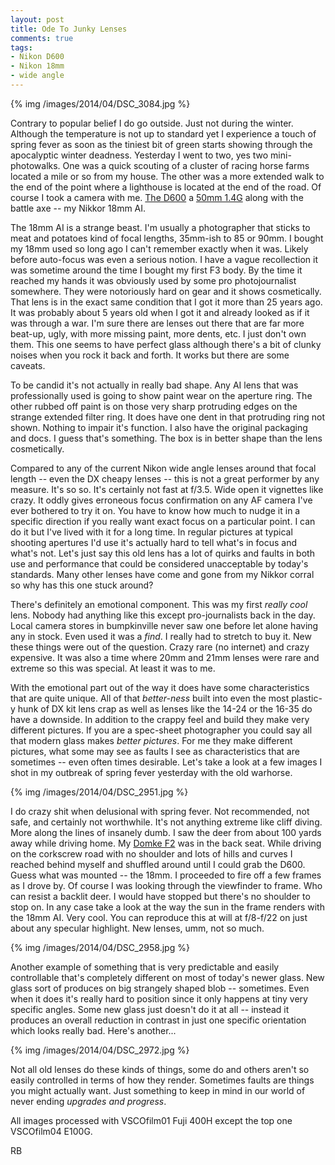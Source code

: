 ```yaml
---
layout: post
title: Ode To Junky Lenses
comments: true
tags:
- Nikon D600
- Nikon 18mm
- wide angle
---
```


{% img /images/2014/04/DSC_3084.jpg %}

Contrary to popular belief I do go outside. Just not during the winter. Although the temperature is not up to standard yet I experience a touch of spring fever as soon as the tiniest bit of green starts showing through the apocalyptic winter deadness. Yesterday I went to two, yes two mini-photowalks. One was a quick scouting of a cluster of racing horse farms located a mile or so from my house. The other was a more extended walk to the end of the point where a lighthouse is located at the end of the road. Of course I took a camera with me. [The D600][1] a [50mm 1.4G][2] along with the battle axe -- my Nikkor 18mm AI.

<!--more-->

The 18mm AI is a strange beast. I'm usually a photographer that sticks to meat and potatoes kind of focal lengths, 35mm-ish to 85 or 90mm. I bought my 18mm used so long ago I can't remember exactly when it was. Likely before auto-focus was even a serious notion. I have a vague recollection it was sometime around the time I bought my first F3 body. By the time it reached my hands it was obviously used by some pro photojournalist somewhere. They were notoriously hard on gear and it shows cosmetically. That lens is in the exact same condition that I got it more than 25 years ago. It was probably about 5 years old when I got it and already looked as if it was through a war. I'm sure there are lenses out there that are far more beat-up, ugly, with more missing paint, more dents, etc. I just don't own them. This one seems to have perfect glass although there's a bit of clunky noises when you rock it back and forth. It works but there are some caveats.

To be candid it's not actually in really bad shape. Any AI lens that was professionally used is going to show paint wear on the aperture ring. The other rubbed off paint is on those very sharp protruding edges on the strange extended filter ring. It does have one dent in that protruding ring not shown. Nothing to impair it's function. I also have the original packaging and docs. I guess that's something. The box is in better shape than the lens cosmetically.

Compared to any of the current Nikon wide angle lenses around that focal length -- even the DX cheapy lenses -- this is not a great performer by any measure. It's so so. It's certainly not fast at f/3.5. Wide open it vignettes like crazy. It oddly gives erroneous focus confirmation on any AF camera I've ever bothered to try it on. You have to know how much to nudge it in a specific direction if you really want exact focus on a particular point. I can do it but I've lived with it for a long time. In regular pictures at typical shooting apertures I'd use it's actually hard to tell what's in focus and what's not. Let's just say this old lens has a lot of quirks and faults in both use and performance that could be considered unacceptable by today's standards. Many other lenses have come and gone from my Nikkor corral so why has this one stuck around?

There's definitely an emotional component. This was my first *really cool* lens. Nobody had anything like this except pro-journalists back in the day. Local camera stores in bumpkinville never saw one before let alone having any in stock. Even used it was a *find*. I really had to stretch to buy it. New these things were out of the question. Crazy rare (no internet) and crazy expensive. It was also a time where 20mm and 21mm lenses were rare and extreme so this was special. At least it was to me.

With the emotional part out of the way it does have some characteristics that are quite unique. All of that *better-ness* built into even the most plastic-y hunk of DX kit lens crap as well as lenses like the 14-24 or the 16-35 do have a downside. In addition to the crappy feel and build they make very different pictures. If you are a spec-sheet photographer you could say all that modern glass makes *better pictures*. For me they make different pictures, what some may see as faults I see as characteristics that are sometimes -- even often times desirable. Let's take a look at a few images I shot in my outbreak of spring fever yesterday with the old warhorse.
 
{% img /images/2014/04/DSC_2951.jpg %}

I do crazy shit when delusional with spring fever. Not recommended, not safe, and certainly not worthwhile. It's not anything extreme like cliff diving. More along the lines of insanely dumb. I saw the deer from about 100 yards away while driving home. My [Domke F2][3] was in the back seat. While driving on the corkscrew road with no shoulder and lots of hills and curves I reached behind myself and shuffled around until I could grab the D600. Guess what was mounted -- the 18mm. I proceeded to fire off a few frames as I drove by. Of course I was looking through the viewfinder to frame. Who can resist a backlit deer. I would have stopped but there's no shoulder to stop on. In any case take a look at the way the sun in the frame renders with the 18mm AI. Very cool. You can reproduce this at will at f/8-f/22 on just about any specular highlight. New lenses, umm, not so much.

{% img /images/2014/04/DSC_2958.jpg %}

Another example of something that is very predictable and easily controllable that's completely different on most of today's newer glass. New glass sort of produces on big strangely shaped blob -- sometimes. Even when it does it's really hard to position since it only happens at tiny very specific angles. Some new glass just doesn't do it at all -- instead it produces an overall reduction in contrast in just one specific orientation which looks really bad. Here's another...

{% img /images/2014/04/DSC_2972.jpg %}

Not all old lenses do these kinds of things, some do and others aren't so easily controlled in terms of how they render. Sometimes faults are things you might actually want. Just something to keep in mind in our world of never ending *upgrades and progress*.

All images processed with VSCOfilm01 Fuji 400H except the top one VSCOfilm04 E100G.

RB

[1]:	http://www.amazon.com/gp/product/B0099XGZXA/ref=as_li_ss_tl?ie=UTF8&camp=1789&creative=390957&creativeASIN=B0099XGZXA&linkCode=as2&tag=rbde-20
[2]:	http://www.amazon.com/gp/product/B001GCVA0U/ref=as_li_ss_tl?ie=UTF8&camp=1789&creative=390957&creativeASIN=B001GCVA0U&linkCode=as2&tag=rbde-20
[3]:	%20http://www.amazon.com/gp/product/B001Q2074A/ref=as_li_ss_tl?ie=UTF8&camp=1789&creative=390957&creativeASIN=B001Q2074A&linkCode=as2&tag=rbde-20